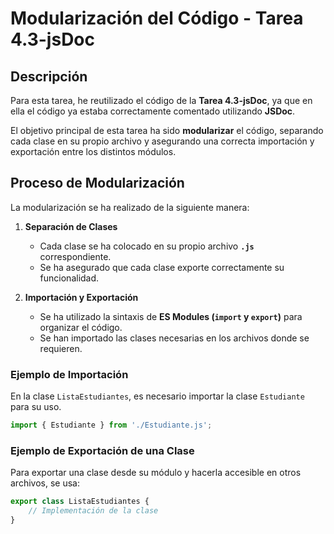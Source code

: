 # **Modularización del Código - Tarea 4.3-jsDoc**

## **Descripción**
Para esta tarea, he reutilizado el código de la **Tarea 4.3-jsDoc**, ya que en ella el código ya estaba correctamente comentado utilizando **JSDoc**.

El objetivo principal de esta tarea ha sido **modularizar** el código, separando cada clase en su propio archivo y asegurando una correcta importación y exportación entre los distintos módulos.

## **Proceso de Modularización**
La modularización se ha realizado de la siguiente manera:

1. **Separación de Clases**
   - Cada clase se ha colocado en su propio archivo **`.js`** correspondiente.
   - Se ha asegurado que cada clase exporte correctamente su funcionalidad.

2. **Importación y Exportación**
   - Se ha utilizado la sintaxis de **ES Modules (`import` y `export`)** para organizar el código.
   - Se han importado las clases necesarias en los archivos donde se requieren.

### **Ejemplo de Importación**
En la clase `ListaEstudiantes`, es necesario importar la clase `Estudiante` para su uso.

```javascript
import { Estudiante } from './Estudiante.js';
```

### **Ejemplo de Exportación de una Clase**
Para exportar una clase desde su módulo y hacerla accesible en otros archivos, se usa:

```javascript
export class ListaEstudiantes {
    // Implementación de la clase
}
```


